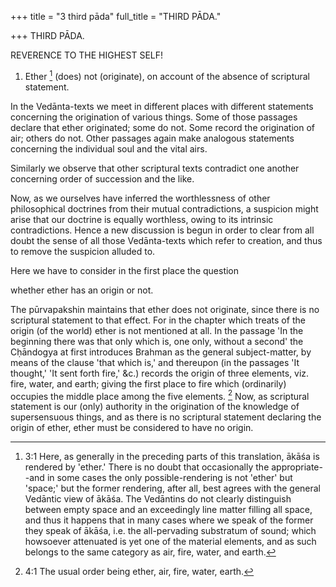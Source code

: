 +++
title = "3 third pāda"
full_title = "THIRD PĀDA."

+++
THIRD PĀDA.



REVERENCE TO THE HIGHEST SELF!

1. Ether [^fn_0] (does) not (originate), on account of the absence of scriptural statement.

[^fn_0]: 3:1 Here, as generally in the preceding parts of this translation, ākāśa is rendered by 'ether.' There is no doubt that occasionally the appropriate--and in some cases the only possible-rendering is not 'ether' but 'space;' but the former rendering, after all, best agrees with the general Vedāntic view of ākāśa. The Vedāntins do not clearly distinguish between empty space and an exceedingly line matter filling all space, and thus it happens that in many cases where we speak of the former they speak of ākāśa, i.e. the all-pervading substratum of sound; which howsoever attenuated is yet one of the material elements, and as such belongs to the same category as air, fire, water, and earth.

In the Vedānta-texts we meet in different places with different statements concerning the origination of various things. Some of those passages declare that ether originated; some do not. Some record the origination of air; others do not. Other passages again make analogous statements concerning the individual soul and the vital airs.

Similarly we observe that other scriptural texts contradict one another concerning order of succession and the like.

Now, as we ourselves have inferred the worthlessness of other philosophical doctrines from their mutual contradictions, a suspicion might arise that our doctrine is equally worthless, owing to its intrinsic contradictions. Hence a new discussion is begun in order to clear from all doubt the sense of all those Vedānta-texts which refer to creation, and thus to remove the suspicion alluded to.

Here we have to consider in the first place the question

whether ether has an origin or not.

The pūrvapakshin maintains that ether does not originate, since there is no scriptural statement to that effect. For in the chapter which treats of the origin (of the world) ether is not mentioned at all. In the passage 'In the beginning there was that only which is, one only, without a second' the Cḥāndogya at first introduces Brahman as the general subject-matter, by means of the clause 'that which is,' and thereupon (in the passages 'It thought,' 'It sent forth fire,' &c.) records the origin of three elements, viz. fire, water, and earth; giving the first place to fire which (ordinarily) occupies the middle place among the five elements. [^fn_1] Now, as scriptural statement is our (only) authority in the origination of the knowledge of supersensuous things, and as there is no scriptural statement declaring the origin of ether, ether must be considered to have no origin.

[^fn_1]: 4:1 The usual order being ether, air, fire, water, earth.

